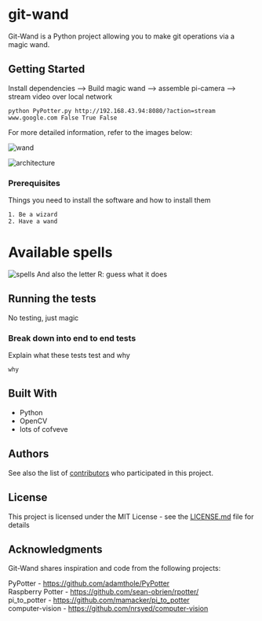 # git-wand

Git-Wand is a Python project allowing you to make git operations via a magic wand.


## Getting Started

Install dependencies --> Build magic wand --> assemble pi-camera --> stream video over local network
```
python PyPotter.py http://192.168.43.94:8080/?action=stream www.google.com False True False
```

For more detailed information, refer to the images below:

![wand](https://i.imgur.com/PrHO4Wy.jpg "wand wiring diagram")

![architecture](https://i.imgur.com/RP5whRH.jpg "software architecture diagram")


### Prerequisites

Things you need to install the software and how to install them

```
1. Be a wizard
2. Have a wand
```

# Available spells

![spells](https://i.imgur.com/NMyLwnQr.jpg "available spells")
And also the letter R: guess what it does

## Running the tests

No testing, just magic

### Break down into end to end tests

Explain what these tests test and why

```
why
```



## Built With

- Python
- OpenCV
- lots of cofveve



## Authors

See also the list of [contributors](https://github.com/rennehir/git-wand/graphs/contributors) who participated in this project.

## License

This project is licensed under the MIT License - see the [LICENSE.md](LICENSE.md) file for details

## Acknowledgments

Git-Wand shares inspiration and code from the following projects:  

PyPotter - https://github.com/adamthole/PyPotter  
Raspberry Potter - https://github.com/sean-obrien/rpotter/  
pi_to_potter - https://github.com/mamacker/pi_to_potter  
computer-vision - https://github.com/nrsyed/computer-vision  
